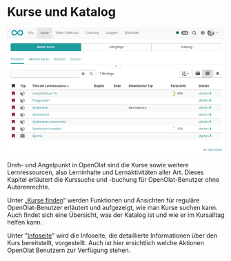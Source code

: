 # Kurse und Katalog

![](assets/Meine_kurse.png)

Dreh- und Angelpunkt in OpenOlat sind die Kurse sowie weitere Lernressourcen,
also Lerninhalte und Lernaktivitäten aller Art. Dieses Kapitel erläutert die
Kurssuche und -buchung für OpenOlat-Benutzer ohne Autorenrechte.

Unter „[Kurse finden](Finding_courses.de.md)“ werden Funktionen und Ansichten für
reguläre OpenOlat-Benutzer erläutert und aufgezeigt, wie man Kurse suchen
kann. Auch findet sich eine Übersicht, was der Katalog ist und wie er im
Kursalltag helfen kann.

Unter "[Infoseite](Infoseite.html)" wird die Infoseite, die detaillierte
Informationen über den Kurs bereitstellt, vorgestellt. Auch ist hier
ersichtlich welche Aktionen OpenOlat Benutzern zur Verfügung stehen.

